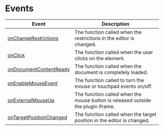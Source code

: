 # Events

| Event | Description |
| ----- | ----------- |
| [onChangeRestrictions](./onChangeRestrictions.md) | The function called when the restrictions in the editor is changed. |
| [onClick](./onClick.md) | The function called when the user clicks on the element. |
| [onDocumentContentReady](./onDocumentContentReady.md) | The function called when the document is completely loaded. |
| [onEnableMouseEvent](./onEnableMouseEvent.md) | The function called to turn the mouse or touchpad events on/off. |
| [onExternalMouseUp](./onExternalMouseUp.md) | The function called when the mouse button is released outside the plugin iframe. |
| [onTargetPositionChanged](./onTargetPositionChanged.md) | The function called when the target position in the editor is changed. |
